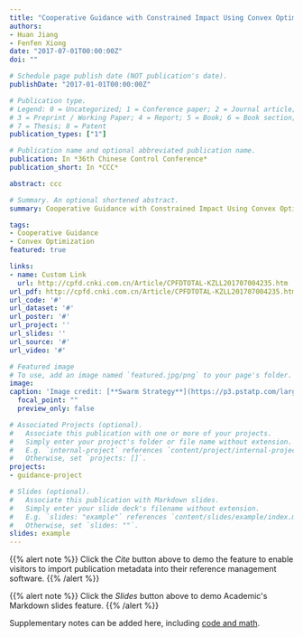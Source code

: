 ```yaml
---
title: "Cooperative Guidance with Constrained Impact Using Convex Optimization"
authors:
- Huan Jiang
- Fenfen Xiong
date: "2017-07-01T00:00:00Z"
doi: ""

# Schedule page publish date (NOT publication's date).
publishDate: "2017-01-01T00:00:00Z"

# Publication type.
# Legend: 0 = Uncategorized; 1 = Conference paper; 2 = Journal article;
# 3 = Preprint / Working Paper; 4 = Report; 5 = Book; 6 = Book section;
# 7 = Thesis; 8 = Patent
publication_types: ["1"]

# Publication name and optional abbreviated publication name.
publication: In *36th Chinese Control Conference*
publication_short: In *CCC*

abstract: ccc

# Summary. An optional shortened abstract.
summary: Cooperative Guidance with Constrained Impact Using Convex Optimization.

tags:
- Cooperative Guidance
- Convex Optimization
featured: true

links:
- name: Custom Link
  url: http://cpfd.cnki.com.cn/Article/CPFDTOTAL-KZLL201707004235.htm
url_pdf: http://cpfd.cnki.com.cn/Article/CPFDTOTAL-KZLL201707004235.htm
url_code: '#'
url_dataset: '#'
url_poster: '#'
url_project: ''
url_slides: ''
url_source: '#'
url_video: '#'

# Featured image
# To use, add an image named `featured.jpg/png` to your page's folder. 
image:
caption: 'Image credit: [**Swarm Strategy**](https://p3.pstatp.com/large/17ee0001cd2b53cd0d58)'
  focal_point: ""
  preview_only: false

# Associated Projects (optional).
#   Associate this publication with one or more of your projects.
#   Simply enter your project's folder or file name without extension.
#   E.g. `internal-project` references `content/project/internal-project/index.md`.
#   Otherwise, set `projects: []`.
projects:
- guidance-project

# Slides (optional).
#   Associate this publication with Markdown slides.
#   Simply enter your slide deck's filename without extension.
#   E.g. `slides: "example"` references `content/slides/example/index.md`.
#   Otherwise, set `slides: ""`.
slides: example
---
```


{{% alert note %}}
Click the *Cite* button above to demo the feature to enable visitors to import publication metadata into their reference management software.
{{% /alert %}}

{{% alert note %}}
Click the *Slides* button above to demo Academic's Markdown slides feature.
{{% /alert %}}

Supplementary notes can be added here, including [code and math](https://sourcethemes.com/academic/docs/writing-markdown-latex/).
